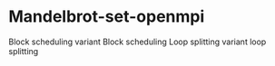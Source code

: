 # Mandelbrot-set-openmpi

Block scheduling variant
Block scheduling
Loop splitting variant
loop splitting
